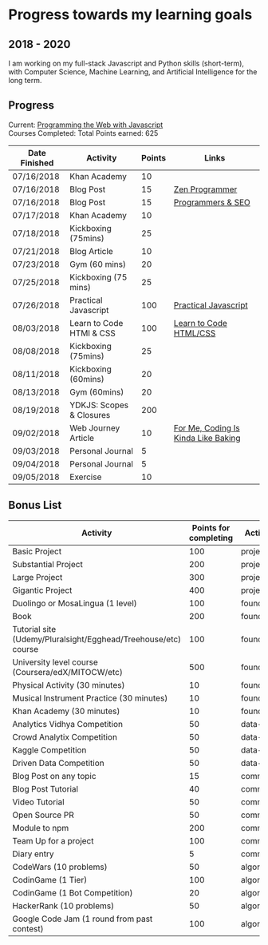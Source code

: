 # Progress towards my learning goals

## 2018 - 2020

I am working on my full-stack Javascript and Python skills (short-term), with Computer Science, Machine Learning, and Artificial Intelligence for the long term.

## Progress

Current: [Programming the Web with Javascript](https://www.edx.org/course/programming-web-javascript-pennx-sd4x)    
Courses Completed: 
Total Points earned: 625

| Date Finished | Activity                  | Points | Links  |           
| ------------- | ------------------------- | ------ | ------------------------------------------- |
| 07/16/2018 |Khan Academy | 10     | 
| 07/16/2018 | Blog Post | 15 | [Zen Programmer](https://www.zenprogrammer.org/en/10-rules-of-a-zen-programmer.html)     
| 07/16/2018 | Blog Post | 15 | [Programmers & SEO](https://katemats.com/what-every-programmer-should-know-about-seo/)
| 07/17/2018 | Khan Academy | 10 |
| 07/18/2018 | Kickboxing (75mins) | 25
| 07/21/2018 | Blog Article | 10
| 07/23/2018 | Gym (60 mins) | 20
| 07/25/2018 | Kickboxing (75 mins) | 25
| 07/26/2018 | Practical Javascript | 100 | [Practical Javascript](https://www.watchandcode.com)
| 08/03/2018 | Learn to Code HTMl & CSS | 100 | [Learn to Code HTML/CSS](https://learn.shayhowe.com/html-css/)
| 08/08/2018 | Kickboxing (75mins) | 25
| 08/11/2018 | Kickboxing (60mins) | 20
| 08/13/2018 | Gym (60mins) | 20
| 08/19/2018 | YDKJS: Scopes & Closures | 200
| 09/02/2018 | Web Journey Article | 10 | [For Me, Coding Is Kinda Like Baking](https://medium.com/@ogechiike/for-me-coding-is-kinda-like-baking-a008dbed838)
|09/03/2018 | Personal Journal | 5
|09/04/2018 | Personal Journal | 5
|09/05/2018 | Exercise | 10



## Bonus List

| Activity                                    | Points for completing | Activity type |
| ------------------------------------------- | --------------------- | ------------- |
| Basic Project                               | 100                   | project       |
| Substantial Project                         | 200                   | project       |
| Large Project                               | 300                   | project       |
| Gigantic Project                            | 400                   | project       |
| Duolingo or MosaLingua (1 level)            | 100                   | foundation    |
| Book                                        | 200                   | foundation    |
| Tutorial site (Udemy/Pluralsight/Egghead/Treehouse/etc) course                            | 100                   | foundation    |
| University level course (Coursera/edX/MITOCW/etc)                    | 500                   | foundation    |
| Physical Activity (30 minutes)                          | 10                    | foundation    |
| Musical Instrument Practice (30 minutes)                          | 10                    | foundation    |
| Khan Academy (30 minutes)                          | 10                    | foundation    |
| Analytics Vidhya Competition                | 50                    | data-science  |
| Crowd Analytix Competition                  | 50                    | data-science  |
| Kaggle Competition                          | 50                    | data-science  |
| Driven Data Competition                     | 50                    | data-science  |
| Blog Post on any topic                      | 15                    | communication |
| Blog Post Tutorial                          | 40                    | communication |
| Video Tutorial                              | 50                    | communication |
| Open Source PR                              | 50                    | communication |
| Module to npm                               | 200                   | communication |
| Team Up for a project                       | 100                   | communication |
| Diary entry                                 | 5                     | communication |
| CodeWars (10 problems)                      | 50                    | algorithms    |
| CodinGame (1 Tier)                          | 100                   | algorithms    |
| CodinGame (1 Bot Competition)               | 20                    | algorithms    |
| HackerRank (10 problems)                    | 50                    | algorithms    |
| Google Code Jam (1 round from past contest) | 100                   | algorithms    |
